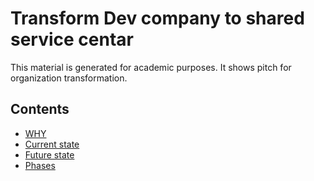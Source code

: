 # Transform Dev company to shared service centar

This material is generated for academic purposes. It shows pitch for organization transformation.


##  Contents
- [WHY](why.md)
- [Current state](currentState.md)
- [Future state](futureState.md)
- [Phases](phases.md)



